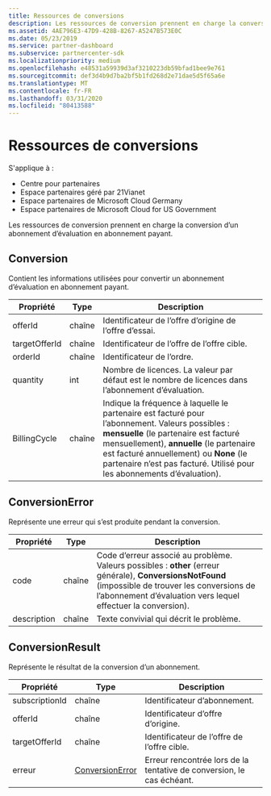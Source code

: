 ```yaml
---
title: Ressources de conversions
description: Les ressources de conversion prennent en charge la conversion d’un abonnement d’évaluation en abonnement payant.
ms.assetid: 4AE796E3-47D9-428B-8267-A5247B573E0C
ms.date: 05/23/2019
ms.service: partner-dashboard
ms.subservice: partnercenter-sdk
ms.localizationpriority: medium
ms.openlocfilehash: e48531a59939d3af3210223db59bfad1bee9e761
ms.sourcegitcommit: def3d4b9d7ba2bf5b1fd268d2e71dae5d5f65a6e
ms.translationtype: MT
ms.contentlocale: fr-FR
ms.lasthandoff: 03/31/2020
ms.locfileid: "80413588"
---
```

# <a name="conversions-resources"></a>Ressources de conversions

S'applique à :

- Centre pour partenaires
- Espace partenaires géré par 21Vianet
- Espace partenaires de Microsoft Cloud Germany
- Espace partenaires de Microsoft Cloud for US Government

Les ressources de conversion prennent en charge la conversion d’un abonnement d’évaluation en abonnement payant.

## <a name="conversion"></a>Conversion

Contient les informations utilisées pour convertir un abonnement d’évaluation en abonnement payant.

| Propriété | Type | Description |
| -------- | ---- | ----------- |
| offerId | chaîne | Identificateur de l’offre d’origine de l’offre d’essai. |
| targetOfferId | chaîne | Identificateur de l’offre de l’offre cible. |
| orderId | chaîne | Identificateur de l’ordre. |
| quantity | int | Nombre de licences. La valeur par défaut est le nombre de licences dans l’abonnement d’évaluation. |
| BillingCycle | chaîne | Indique la fréquence à laquelle le partenaire est facturé pour l’abonnement. Valeurs possibles : **mensuelle** (le partenaire est facturé mensuellement), **annuelle** (le partenaire est facturé annuellement) ou **None** (le partenaire n’est pas facturé. Utilisé pour les abonnements d’évaluation). |

## <a name="conversionerror"></a>ConversionError

Représente une erreur qui s’est produite pendant la conversion.

| Propriété | Type | Description |
| -------- | ---- | ----------- |
| code | chaîne | Code d’erreur associé au problème. Valeurs possibles : **other** (erreur générale), **ConversionsNotFound** (impossible de trouver les conversions de l’abonnement d’évaluation vers lequel effectuer la conversion).
| description | chaîne | Texte convivial qui décrit le problème. |

## <a name="conversionresult"></a>ConversionResult

Représente le résultat de la conversion d’un abonnement.

| Propriété       | Type                                | Description                                                            |
|----------------|-------------------------------------|------------------------------------------------------------------------|
| subscriptionId | chaîne                              | Identificateur d’abonnement.                                           |
| offerId        | chaîne                              | Identificateur d’offre d’origine.                                         |
| targetOfferId  | chaîne                              | Identificateur de l’offre de l’offre cible.                             |
| erreur          | [ConversionError](#conversionerror) | Erreur rencontrée lors de la tentative de conversion, le cas échéant. |